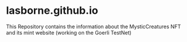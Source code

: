 # lasborne.github.io
This Repository contains the information about the MysticCreatures NFT and its mint website (working on the Goerli TestNet)
